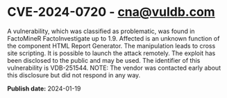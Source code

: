 # CVE-2024-0720 - cna@vuldb.com

A vulnerability, which was classified as problematic, was found in FactoMineR FactoInvestigate up to 1.9. Affected is an unknown function of the component HTML Report Generator. The manipulation leads to cross site scripting. It is possible to launch the attack remotely. The exploit has been disclosed to the public and may be used. The identifier of this vulnerability is VDB-251544. NOTE: The vendor was contacted early about this disclosure but did not respond in any way.

**Publish date:** 2024-01-19
